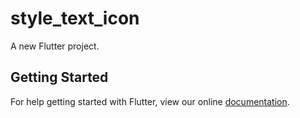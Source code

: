# style_text_icon

A new Flutter project.

## Getting Started

For help getting started with Flutter, view our online
[documentation](https://flutter.io/).
